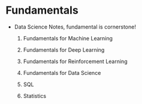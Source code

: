 # Fundamentals
* Data Science Notes, fundamental is cornerstone! 

 
  1. Fundamentals for Machine Learning
  
  2. Fundamentals for Deep Learning
  
  3. Fundamentals for Reinforcement Learning

  4. Fundamentals for Data Science
  
  5. SQL
  
  6. Statistics
